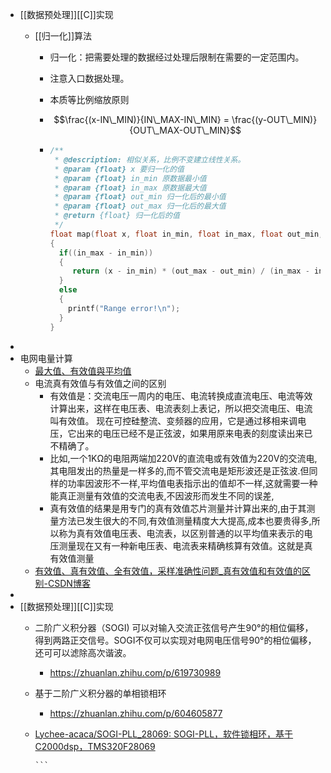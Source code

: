 - [[数据预处理]][[C]]实现
	- [[归一化]]算法

		- 归一化：把需要处理的数据经过处理后限制在需要的一定范围内。
		- 注意入口数据处理。
		- 本质等比例缩放原则

		- $$\frac{(x-IN\_MIN)}{IN\_MAX-IN\_MIN} = \frac{(y-OUT\_MIN)}{OUT\_MAX-OUT\_MIN}$$
		- ```c
		  /**
		   * @description: 相似关系，比例不变建立线性关系。
		   * @param {float} x 要归一化的值
		   * @param {float} in_min 原数据最小值
		   * @param {float} in_max 原数据最大值
		   * @param {float} out_min 归一化后的最小值
		   * @param {float} out_max 归一化后的最大值
		   * @return {float} 归一化后的值
		   */
		  float map(float x, float in_min, float in_max, float out_min, float out_max)
		  {
		    if((in_max - in_min))
		    {
		       return (x - in_min) * (out_max - out_min) / (in_max - in_min) + out_min;
		    }
		    else
		    {
		      printf("Range error!\n");
		    }
		  }
		  

		  ```
-
- 电网电量计算
	- [最大值、有效值與平均值](https://physcourse.thu.edu.tw/mengwen/%E6%99%AE%E7%89%A9%E5%AF%A6%E9%A9%97/%E5%AF%A6%E9%A9%97%E9%A0%85%E7%9B%AE/%E6%9C%80%E5%A4%A7%E5%80%BC%E3%80%81%E6%9C%89%E6%95%88%E5%80%BC%E8%88%87%E5%B9%B3%E5%9D%87%E5%80%BC/)
	- 电流真有效值与有效值之间的区别
		- 有效值是：交流电压一周内的电压、电流转换成直流电压、电流等效计算出来，这样在电压表、电流表刻上表记，所以把交流电压、电流叫有效值。 现在可控硅整流、变频器的应用，它是通过移相来调电压，它出来的电压已经不是正弦波，如果用原来电表的刻度读出来已不精确了。
		- 比如,一个1KΩ的电阻两端加220V的直流电或有效值为220V的交流电,其电阻发出的热量是一样多的,而不管交流电是矩形波还是正弦波.但同样的功率因波形不一样,平均值电表指示出的值却不一样,这就需要一种能真正测量有效值的交流电表,不因波形而发生不同的误差,
		- 真有效值的结果是用专门的真有效值芯片测量并计算出来的,由于其测量方法已发生很大的不同,有效值测量精度大大提高,成本也要贵得多,所以称为真有效值电压表、电流表，以区别普通的以平均值来表示的电压测量现在又有一种新电压表、电流表来精确核算有效值。这就是真有效值测量
	- [有效值、真有效值、全有效值，采样准确性问题_真有效值和有效值的区别-CSDN博客](https://blog.csdn.net/klaus_x/article/details/81561217)
-
- [[数据预处理]][[C]]实现
	- 二阶广义积分器（SOGI) 可以对输入交流正弦信号产生90°的相位偏移，得到两路正交信号。SOGI不仅可以实现对电网电压信号90°的相位偏移，还可可以滤除高次谐波。
		- https://zhuanlan.zhihu.com/p/619730989
	- 基于二阶广义积分器的单相锁相环
		- https://zhuanlan.zhihu.com/p/604605877
	- [Lychee-acaca/SOGI-PLL_28069: SOGI-PLL，软件锁相环，基于C2000dsp，TMS320F28069](https://github.com/Lychee-acaca/SOGI-PLL_28069)

		  ```

